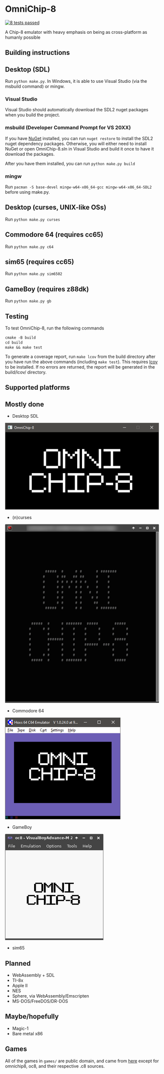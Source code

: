 OmniChip-8
=======
[![8 tests passed](https://camo.githubusercontent.com/bdd31bf1696c33215025e20012715cce1717bb089ec88cb3f3084cb1e797d745/68747470733a2f2f696d672e736869656c64732e696f2f62616467652f74657374732d382532307061737365642d73756363657373)](https://github.com/Eggbertx/OmniChip-8/actions/runs/8145050872/job/22260484280)

A Chip-8 emulator with heavy emphasis on being as cross-platform as humanly possible

Building instructions
-----
## Desktop (SDL)
Run `python make.py`. In Windows, it is able to use Visual Studio (via the msbuild command) or mingw.
### Visual Studio
Visual Studio should automatically download the SDL2 nuget packages when you build the project.
### msbuild (Developer Command Prompt for VS 20XX)
If you have [NuGet](https://www.nuget.org/) installed, you can run `nuget restore` to install the SDL2 nuget dependency packages. Otherwise, you will either need to install NuGet or open OmniChip-8.sln in Visual Studio and build it once to have it download the packages.

After you have them installed, you can run `python make.py build`
### mingw
Run `pacman -S base-devel mingw-w64-x86_64-gcc mingw-w64-x86_64-SDL2` before using make.py.

## Desktop (curses, UNIX-like OSs)
Run `python make.py curses`
## Commodore 64 (requires cc65)
Run `python make.py c64`
## sim65 (requires cc65)
Run `python make.py sim6502`
## GameBoy (requires z88dk)
Run `python make.py gb`

Testing
------
To test OmniChip-8, run the following commands
```Shell
cmake -B build
cd build
make && make test
```
To generate a coverage report, run `make lcov` from the build directory after you have run the above commands (including `make test`). This requires [lcov](https://github.com//linux-test-project/lcov) to be installed. If no errors are returned, the report will be generated in the build/lcov/ directory.


Supported platforms
------ 
## Mostly done
 * Desktop SDL

![SDL screenshot](./screenshots/sdl.png)
 * (n)curses

![ncurses screenshot](./screenshots/curses.png)
 * Commodore 64

![Commodore 64 screenshot](./screenshots/c64.png)
 * GameBoy

![Gameboy screenshot](./screenshots/gb.png)

 * sim65


## Planned
 * WebAssembly + SDL
 * TI-8x
 * Apple II
 * NES
 * Sphere, via WebAssembly/Emscripten
 * MS-DOS/FreeDOS/DR-DOS

## Maybe/hopefully
 * Magic-1
 * Bare metal x86


Games
------
All of the games in `games/` are public domain, and came from [here](https://www.zophar.net/pdroms/chip8/chip-8-games-pack.html) except for omnichip8, oc8, and their respective .c8 sources.
